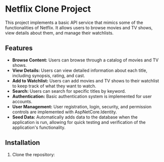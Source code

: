 # Netflix Clone Project

This project implements a basic API service that mimics some of the functionalities of Netflix. It allows users to browse movies and TV shows, view details about them, and manage their watchlists.

## Features

- **Browse Content:** Users can browse through a catalog of movies and TV shows.
- **View Details:** Users can view detailed information about each title, including synopsis, rating, and cast.
- **Add to Watchlist:** Users can add movies and TV shows to their watchlist to keep track of what they want to watch.
- **Search:** Users can search for specific titles by keyword.
- **Authentication:** Basic authentication system is implemented for user accounts.
- **User Management:** User registration, login, security, and permission controls are implemented with AspNetCore.Identity.
- **Seed Data:** Automatically adds data to the database when the application is run, allowing for quick testing and verification of the application's functionality.

## Installation

1. Clone the repository:


